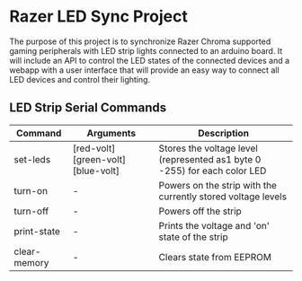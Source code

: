# Razer LED Sync Project

The purpose of this project is to synchronize Razer Chroma supported gaming peripherals with LED strip lights connected to an arduino board. It will include an API to control the LED states of the connected devices and a webapp with a user interface that will provide an easy way to connect all LED devices and control their lighting.

## LED Strip Serial Commands
|Command| Arguments | Description
|--|--|--|
| set-leds | [red-volt] [green-volt] [blue-volt] | Stores the voltage level (represented as1 byte 0 -255) for each color LED |
| turn-on | -| Powers on the strip with the currently stored voltage levels |
| turn-off | -| Powers off the strip |
| print-state | - | Prints the voltage and 'on' state of the strip
| clear-memory |  - | Clears state from EEPROM
